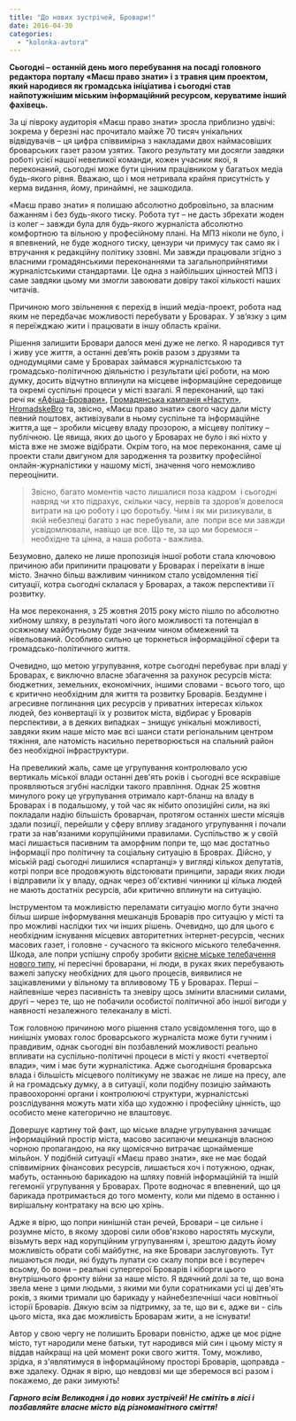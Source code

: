 ```yaml
---
title: "До нових зустрічей, Бровари!"
date: 2016-04-30
categories: 
  - "kolonka-avtora"
---
```


**Сьогодні – останній день мого перебування на посаді головного редактора порталу «Маєш право знати» і з травня цим проектом, який народився як громадська ініціатива і сьогодні став найпотужнішим міським інформаційний ресурсом, керуватиме інший фахівець.**

За ці півроку аудиторія «Маєш право знати» зросла приблизно удвічі: зокрема у березні нас прочитало майже 70 тисяч унікальних відвідувачів – ця цифра співвимірна з накладами двох наймасовіших броварських газет разом узятих. Такого результату ми досягли завдяки роботі усієї нашої невеликої команди, кожен учасник якої, я переконаний, сьогодні може бути цінним працівником у багатьох медіа будь-якого рівня. Вважаю, що і моя нетривала крайня присутність у керма видання, йому, принаймні, не зашкодила.

«Маєш право знати» я полишаю абсолютно добровільно, за власним бажанням і без будь-якого тиску. Робота тут – не дасть збрехати жоден із колег – завжди була для будь-якого журналіста абсолютно комфортною та вільною у професійному плані. На МПЗ ніколи не було, і я впевнений, не буде жодного тиску, цензури чи примусу так само як і втручання к редакційну політику ззовні. Ми завжди працювали згідно з власними громадянськими переконаннями та загальноприйнятими журналістськими стандартами. Це одна з найбільших цінностей МПЗ і саме завдяки цьому ми змогли завоювати довіру такої кількості наших читачів.

Причиною мого звільнення є перехід в інший медіа-проект, робота над яким не передбачає можливості перебувати у Броварах. У зв’язку з цим я переїжджаю жити і працювати в іншу область країни.

Рішення залишити Бровари далося мені дуже не легко. Я народився тут і живу усе життя, а останні дев’ять років разом з друзями та однодумцями саме у Броварах займався журналістською та громадсько-політичною діяльністю і результати цієї роботи, на мою думку, досить відчутно вплинули на місцеве інформаційне середовище та окремі суспільні процеси у місті взагалі. Я переконаний, що такі речі як [«Афіша-Бровари»](https://www.youtube.com/user/AfishaBrovaryNet), [Громадянська кампанія «Наступ»](https://www.facebook.com/nastup.brovary/?fref=ts), [HromadskeBro](https://www.facebook.com/hromadskebro.tv/?fref=ts) та, звісно, «Маєш право знати» свого часу дали місту певний поштовх, активізували в ньому суспільне та інформаційне життя,а ще – зробили місцеву владу прозорою, а місцеву політику – публічною. Це явища, яких до цього у Броварах не було і які ніхто у міста вже не зможе відібрати. Окрім того, на моє переконання, саме ці проекти стали двигуном для зародження та розвитку професійної онлайн-журналістики у нашому місті, значення чого неможливо переоцінити.

> Звісно, багато моментів часто лишалися поза кадром  і сьогодні навряд чи хто підрахує, скільки часу, нервів та здоров’я довелося витрати на цю роботу і цю боротьбу. Чим і як ми ризикували, в якій небезпеці багато з нас перебували, але  попри все ми завжди усвідомлювали, навіщо це все. Що те, за що ми боремося - необхідне та цінна, а наша робота - важлива.

Безумовно, далеко не лише пропозиція іншої роботи стала ключовою причиною аби припинити працювати у Броварах і переїхати в інше місто. Значно більш важливим чинником стало усвідомлення тієї ситуації, котра сьогодні склалася у Броварах, а також перспективи її розвитку.

На моє переконання, з 25 жовтня 2015 року місто пішло по абсолютно хибному шляху, в результаті чого його можливості та потенціал в осяжному майбутньому буде значним чином обмежений та нівельований. Особливо сильно це торкнеться інформаційної сфери та громадсько-політичного життя.

Очевидно, що метою угрупування, котре сьогодні перебуває при владі у Броварах, є виключно власне збагачення за рахунок ресурсів міста: бюджетних, земельних, економічних, іншими словами - всього того, що є критично необхідним для життя та розвитку Броварів. Бездумне і агресивне поглинання цих ресурсів у приватних інтересах кількох людей, без конвертації їх у розвиток міста, відбирає у Броварів перспективи, а в деяких випадках – знищує унікальні можливості, завдяки яким наше місто має всі шанси стати регіональним центром тяжіння, але натомість насильно перетворюється на спальний район без необхідної інфраструктури.

На превеликий жаль, саме це угрупування контролювало усю вертикаль міської влади останні дев'ять років і сьогодні все яскравіше проявляються згубні наслідки такого правління. Однак 25 жовтня минулого року це угрупування отримало карт-бланш на владу в Броварах і в подальшому, у той час як нібито опозиційні сили, на які покладали надію більшість броварчан, протягом останніх шести місяців здали позиції, перейшли у сферу впливу згаданого угрупування і почали грати за нав'язаними корупційними правилами. Суспільство ж у своїй масі лишається пасивним та аморфним попри те, що має достатньо інформації про політичну та соціальну ситуацію в Броврах. Дійсно, у міській раді сьогодні лишилися «спартанці» у вигляді кількох депутатів, котрі попри все продовжують відстоювати принципи, заради яких люди і відправили їх у владу, однак через об'єктивні чинники ці кілька людей не мають достатніх ресурсів, аби критично вплинути на ситуацію.

Інструментом та можливістю переламати ситуацію могло бути значно більш ширше інформування мешканців Броварів про ситуацію у місті та про можливі наслідки тих чи інших рішень. Очевидно, що для цього є необхідним існування місцевих авторитетних інтернет-ресурсів, чесних масових газет, і головне - сучасного та якісного міського телебачення. Шкода, але попри успішну спробу зробити [якісне міське телебачення нового типу](https://www.youtube.com/channel/UCrB8DKC3jO3WogMIcyoazfw), ні пересічні броварани, ні люди, в руках яких перебувають важелі запуску необхідних для цього процесів, виявилися не зацікавленими у вільному та впливовому ТБ у Броварах. Перші – найпевніше через пасивність та зневіру щось змінити власними силами, другі – через те, що не побачили особистої політичної або іншої вигоди у наявності незалежного телеканалу в місті.

Тож головною причиною мого рішення стало усвідомлення того, що в нинішніх умовах голос броварського журналіста може бути гучним і правдивим, однак сьогодні він позбавлений можливості реально впливати на суспільно-політичні процеси в місті у якості «четвертої влади», чим і має бути журналістика. Адже сьогоднішня броварська влада і більшість місцевого політикуму не зважає не лише на пресу, але й на громадську думку, а в ситуації, коли подібну позицію займають  правоохоронні органи і контролюючі структури, журналістські розслідування можуть мати хіба що художню і професійну цінність, що особисто мене категорично не влаштовує.

Довершує картину той факт, що міське владне угрупування зачищає інформаційний простір міста, масово засипаючи мешканців власною чорною пропагандою, на яку щомісячно витрачає щонайменше мільйон. У подібній ситуації «Маєш право знати», яке не має бодай співвимірних фінансових ресурсів, лишається хоч і потужною, однак, мабуть, останньою барикадою на шляху повній інформаційній та іншій гегемонії угрупування у Броварах. Проте водночас я впевнений, що ця барикада протримається до того моменту, коли ми підемо в останню і вирішальну контратаку на всю цю хрінь.

Адже я вірю, що попри нинішній стан речей, Бровари – це сильне і розумне місто, в якому здорові сили обов'язково наростять мускули, візьмуть верх над корупційним угрупуванням і, зрештою дадуть йому можливість обрати собі майбутнє, на яке Бровари заслуговують. Тут лишаються люди, які будуть лупати сю скалу попри все і всупереч всьому, бо вони – реальні супергерої Броварів і кіборги цього внутрішнього фронту війни за наше місто. Я вдячний долі за те, що вона звела мене з цими людьми, з якими ми були соратниками усі ці дев'ять років, з якими тримали цю барикаду у найнебезпечніші часи новітньої історії Броварів. Дякую всім за підтримку, за те, що ви є, адже ви - сіль цього міста, яка дає можливість Броварам жити, а не існувати!

Автор у свою чергу не полишить Бровари повністю, адже це моє рідне місто, тут народили мене батьки, тут народився мій син і цьому місту я віддав найкращі на цей момент роки свого життя. Тому, можливо, зрідка, я з'являтимуся в інформаційному просторі Броварів, щоправда - вже здалеку. Однак я вірю, що невдовзі ми ще зберемося всі разом і покажемо, де раки зимують!

_**Гарного всім Великодня і до нових зустрічей! Не смітіть в лісі і позбавляйте власне місто від різноманітного сміття!**_
